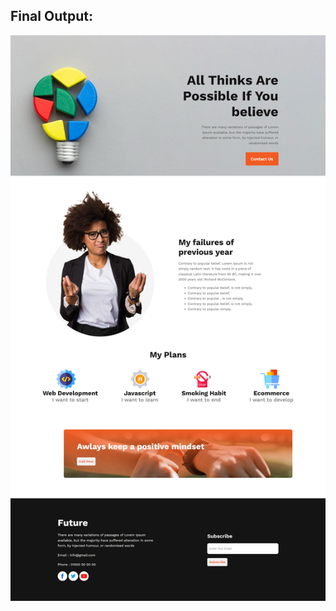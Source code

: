 ## Final Output:

![App Screenshot](https://raw.githubusercontent.com/8ad40n/new-year_me/main/OUTPUT%20SCREENSHOT/finalSS.png)
